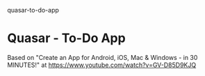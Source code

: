 quasar-to-do-app
# Quasar - To-Do App

Based on "Create an App for Android, iOS, Mac & Windows - in 30 MINUTES!" at https://www.youtube.com/watch?v=GV-D85D9KJQ

